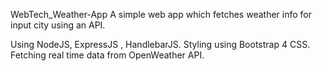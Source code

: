 WebTech_Weather-App
A simple web app which fetches weather info for input city using an API.

Using NodeJS, ExpressJS , HandlebarJS. 
Styling using Bootstrap 4 CSS. 
Fetching real time data from OpenWeather API. 
